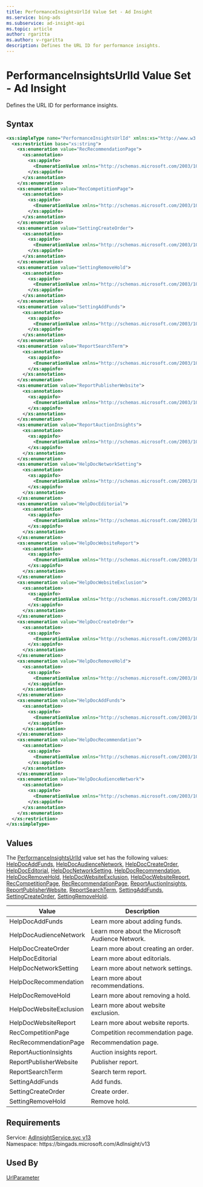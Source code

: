 ```yaml
---
title: PerformanceInsightsUrlId Value Set - Ad Insight
ms.service: bing-ads
ms.subservice: ad-insight-api
ms.topic: article
author: rgaritta
ms.author: v-rgaritta
description: Defines the URL ID for performance insights.
---
```

# PerformanceInsightsUrlId Value Set - Ad Insight
Defines the URL ID for performance insights.

## Syntax
```xml
<xs:simpleType name="PerformanceInsightsUrlId" xmlns:xs="http://www.w3.org/2001/XMLSchema">
  <xs:restriction base="xs:string">
    <xs:enumeration value="RecRecommendationPage">
      <xs:annotation>
        <xs:appinfo>
          <EnumerationValue xmlns="http://schemas.microsoft.com/2003/10/Serialization/">1</EnumerationValue>
        </xs:appinfo>
      </xs:annotation>
    </xs:enumeration>
    <xs:enumeration value="RecCompetitionPage">
      <xs:annotation>
        <xs:appinfo>
          <EnumerationValue xmlns="http://schemas.microsoft.com/2003/10/Serialization/">2</EnumerationValue>
        </xs:appinfo>
      </xs:annotation>
    </xs:enumeration>
    <xs:enumeration value="SettingCreateOrder">
      <xs:annotation>
        <xs:appinfo>
          <EnumerationValue xmlns="http://schemas.microsoft.com/2003/10/Serialization/">3</EnumerationValue>
        </xs:appinfo>
      </xs:annotation>
    </xs:enumeration>
    <xs:enumeration value="SettingRemoveHold">
      <xs:annotation>
        <xs:appinfo>
          <EnumerationValue xmlns="http://schemas.microsoft.com/2003/10/Serialization/">4</EnumerationValue>
        </xs:appinfo>
      </xs:annotation>
    </xs:enumeration>
    <xs:enumeration value="SettingAddFunds">
      <xs:annotation>
        <xs:appinfo>
          <EnumerationValue xmlns="http://schemas.microsoft.com/2003/10/Serialization/">5</EnumerationValue>
        </xs:appinfo>
      </xs:annotation>
    </xs:enumeration>
    <xs:enumeration value="ReportSearchTerm">
      <xs:annotation>
        <xs:appinfo>
          <EnumerationValue xmlns="http://schemas.microsoft.com/2003/10/Serialization/">6</EnumerationValue>
        </xs:appinfo>
      </xs:annotation>
    </xs:enumeration>
    <xs:enumeration value="ReportPublisherWebsite">
      <xs:annotation>
        <xs:appinfo>
          <EnumerationValue xmlns="http://schemas.microsoft.com/2003/10/Serialization/">7</EnumerationValue>
        </xs:appinfo>
      </xs:annotation>
    </xs:enumeration>
    <xs:enumeration value="ReportAuctionInsights">
      <xs:annotation>
        <xs:appinfo>
          <EnumerationValue xmlns="http://schemas.microsoft.com/2003/10/Serialization/">8</EnumerationValue>
        </xs:appinfo>
      </xs:annotation>
    </xs:enumeration>
    <xs:enumeration value="HelpDocNetworkSetting">
      <xs:annotation>
        <xs:appinfo>
          <EnumerationValue xmlns="http://schemas.microsoft.com/2003/10/Serialization/">9</EnumerationValue>
        </xs:appinfo>
      </xs:annotation>
    </xs:enumeration>
    <xs:enumeration value="HelpDocEditorial">
      <xs:annotation>
        <xs:appinfo>
          <EnumerationValue xmlns="http://schemas.microsoft.com/2003/10/Serialization/">10</EnumerationValue>
        </xs:appinfo>
      </xs:annotation>
    </xs:enumeration>
    <xs:enumeration value="HelpDocWebsiteReport">
      <xs:annotation>
        <xs:appinfo>
          <EnumerationValue xmlns="http://schemas.microsoft.com/2003/10/Serialization/">11</EnumerationValue>
        </xs:appinfo>
      </xs:annotation>
    </xs:enumeration>
    <xs:enumeration value="HelpDocWebsiteExclusion">
      <xs:annotation>
        <xs:appinfo>
          <EnumerationValue xmlns="http://schemas.microsoft.com/2003/10/Serialization/">12</EnumerationValue>
        </xs:appinfo>
      </xs:annotation>
    </xs:enumeration>
    <xs:enumeration value="HelpDocCreateOrder">
      <xs:annotation>
        <xs:appinfo>
          <EnumerationValue xmlns="http://schemas.microsoft.com/2003/10/Serialization/">13</EnumerationValue>
        </xs:appinfo>
      </xs:annotation>
    </xs:enumeration>
    <xs:enumeration value="HelpDocRemoveHold">
      <xs:annotation>
        <xs:appinfo>
          <EnumerationValue xmlns="http://schemas.microsoft.com/2003/10/Serialization/">14</EnumerationValue>
        </xs:appinfo>
      </xs:annotation>
    </xs:enumeration>
    <xs:enumeration value="HelpDocAddFunds">
      <xs:annotation>
        <xs:appinfo>
          <EnumerationValue xmlns="http://schemas.microsoft.com/2003/10/Serialization/">15</EnumerationValue>
        </xs:appinfo>
      </xs:annotation>
    </xs:enumeration>
    <xs:enumeration value="HelpDocRecommendation">
      <xs:annotation>
        <xs:appinfo>
          <EnumerationValue xmlns="http://schemas.microsoft.com/2003/10/Serialization/">16</EnumerationValue>
        </xs:appinfo>
      </xs:annotation>
    </xs:enumeration>
    <xs:enumeration value="HelpDocAudienceNetwork">
      <xs:annotation>
        <xs:appinfo>
          <EnumerationValue xmlns="http://schemas.microsoft.com/2003/10/Serialization/">17</EnumerationValue>
        </xs:appinfo>
      </xs:annotation>
    </xs:enumeration>
  </xs:restriction>
</xs:simpleType>
```

## <a name="values"></a>Values

The [PerformanceInsightsUrlId](performanceinsightsurlid.md) value set has the following values: [HelpDocAddFunds](#helpdocaddfunds), [HelpDocAudienceNetwork](#helpdocaudiencenetwork), [HelpDocCreateOrder](#helpdoccreateorder), [HelpDocEditorial](#helpdoceditorial), [HelpDocNetworkSetting](#helpdocnetworksetting), [HelpDocRecommendation](#helpdocrecommendation), [HelpDocRemoveHold](#helpdocremovehold), [HelpDocWebsiteExclusion](#helpdocwebsiteexclusion), [HelpDocWebsiteReport](#helpdocwebsitereport), [RecCompetitionPage](#reccompetitionpage), [RecRecommendationPage](#recrecommendationpage), [ReportAuctionInsights](#reportauctioninsights), [ReportPublisherWebsite](#reportpublisherwebsite), [ReportSearchTerm](#reportsearchterm), [SettingAddFunds](#settingaddfunds), [SettingCreateOrder](#settingcreateorder), [SettingRemoveHold](#settingremovehold).

|Value|Description|
|-----------|---------------|
|<a name="helpdocaddfunds"></a>HelpDocAddFunds|Learn more about adding funds.|
|<a name="helpdocaudiencenetwork"></a>HelpDocAudienceNetwork|Learn more about the Microsoft Audience Network.|
|<a name="helpdoccreateorder"></a>HelpDocCreateOrder|Learn more about creating an order.|
|<a name="helpdoceditorial"></a>HelpDocEditorial|Learn more about editorials.|
|<a name="helpdocnetworksetting"></a>HelpDocNetworkSetting|Learn more about network settings.|
|<a name="helpdocrecommendation"></a>HelpDocRecommendation|Learn more about recommendations.|
|<a name="helpdocremovehold"></a>HelpDocRemoveHold|Learn more about removing a hold.|
|<a name="helpdocwebsiteexclusion"></a>HelpDocWebsiteExclusion|Learn more about website exclusion.|
|<a name="helpdocwebsitereport"></a>HelpDocWebsiteReport|Learn more about website reports.|
|<a name="reccompetitionpage"></a>RecCompetitionPage|Competition recommendation page.|
|<a name="recrecommendationpage"></a>RecRecommendationPage|Recommendation page.|
|<a name="reportauctioninsights"></a>ReportAuctionInsights|Auction insights report.|
|<a name="reportpublisherwebsite"></a>ReportPublisherWebsite|Publisher report.|
|<a name="reportsearchterm"></a>ReportSearchTerm|Search term report.|
|<a name="settingaddfunds"></a>SettingAddFunds|Add funds.|
|<a name="settingcreateorder"></a>SettingCreateOrder|Create order.|
|<a name="settingremovehold"></a>SettingRemoveHold|Remove hold.|

## Requirements
Service: [AdInsightService.svc v13](https://adinsight.api.bingads.microsoft.com/Api/Advertiser/AdInsight/v13/AdInsightService.svc)  
Namespace: https\://bingads.microsoft.com/AdInsight/v13  

## Used By
[UrlParameter](urlparameter.md)  
